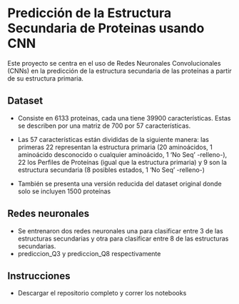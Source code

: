 # Predicción de la Estructura Secundaria de Proteinas usando CNN
Este proyecto se centra en el uso de Redes Neuronales Convolucionales (CNNs) en la predicción de la estructura secundaria de las proteínas a partir de su estructura primaria.

## Dataset
- Consiste en 6133 proteinas, cada una tiene 39900 características. Estas se describen por una matriz de 700 por 57 características. 

- Las 57 características están divididas de la siguiente manera: las primeras 22 representan la estructura primaria (20 aminoácidos, 1 aminoácido desconocido o cualquier aminoácido, 1 ‘No Seq’ -relleno-), 22 los Perfiles de Proteínas (igual que la estructura primaria) y 9 son la estructura secundaria (8 posibles estados, 1 ‘No Seq’ -relleno-)

- También se presenta una versión reducida del dataset original donde solo se incluyen 1500 proteínas
  
## Redes neuronales
- Se entrenaron dos redes neuronales una para clasificar entre 3 de las estructuras secundarias y otra para clasificar entre 8 de las estructuras secundarias.
- prediccion_Q3 y prediccion_Q8 respectivamente

## Instrucciones
- Descargar el repositorio completo y correr los notebooks
